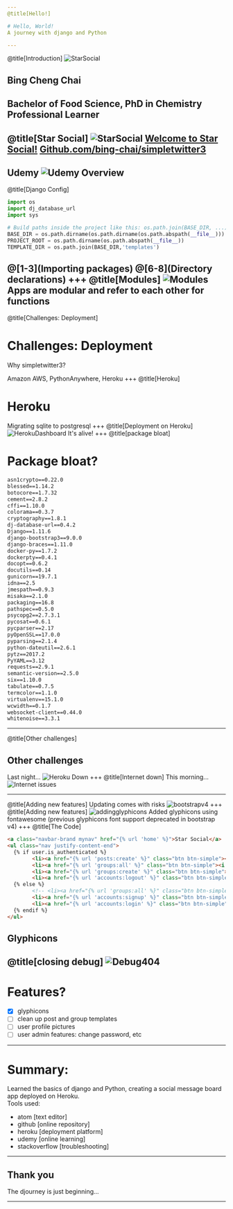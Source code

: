 ```yaml
---
@title[Hello!]

# Hello, World!
A journey with django and Python

---
```

@title[Introduction]
![StarSocial](gitpitch_assets/bing_chai.png)
## Bing Cheng Chai
Bachelor of Food Science, PhD in Chemistry
Professional Learner
---

@title[Star Social]
![StarSocial](gitpitch_assets/WelcomeToStarSocial.png)
[Welcome to Star Social!](https://whispering-sands-27229.herokuapp.com/)
[Github.com/bing-chai/simpletwitter3](https://github.com/bing-chai/simpletwitter3)
---
Udemy
![Udemy Overview](gitpitch_assets/Udemy_overview.PNG)
---
@title[Django Config]
```python
import os
import dj_database_url
import sys

# Build paths inside the project like this: os.path.join(BASE_DIR, ...)
BASE_DIR = os.path.dirname(os.path.dirname(os.path.abspath(__file__)))
PROJECT_ROOT = os.path.dirname(os.path.abspath(__file__))
TEMPLATE_DIR = os.path.join(BASE_DIR,'templates')
```
@[1-3](Importing packages)
@[6-8](Directory declarations)
+++
@title[Modules]
![Modules](gitpitch_assets/simpletwitter3_filetree.PNG)
Apps are modular and refer to each other for functions
---
@title[Challenges: Deployment]
# Challenges: Deployment
Why simpletwitter3?

Amazon AWS, PythonAnywhere, Heroku
+++
@title[Heroku]
# Heroku
Migrating sqlite to postgresql
+++
@title[Deployment on Heroku]
![HerokuDashboard](gitpitch_assets/heroku_overview.png)
It's alive!
+++
@title[package bloat]
# Package bloat?
```txt
asn1crypto==0.22.0
blessed==1.14.2
botocore==1.7.32
cement==2.8.2
cffi==1.10.0
colorama==0.3.7
cryptography==1.8.1
dj-database-url==0.4.2
Django==1.11.6
django-bootstrap3==9.0.0
django-braces==1.11.0
docker-py==1.7.2
dockerpty==0.4.1
docopt==0.6.2
docutils==0.14
gunicorn==19.7.1
idna==2.5
jmespath==0.9.3
misaka==2.1.0
packaging==16.8
pathspec==0.5.0
psycopg2==2.7.3.1
pycosat==0.6.1
pycparser==2.17
pyOpenSSL==17.0.0
pyparsing==2.1.4
python-dateutil==2.6.1
pytz==2017.2
PyYAML==3.12
requests==2.9.1
semantic-version==2.5.0
six==1.10.0
tabulate==0.7.5
termcolor==1.1.0
virtualenv==15.1.0
wcwidth==0.1.7
websocket-client==0.44.0
whitenoise==3.3.1
```
---
@title[Other challenges]
## Other challenges
Last night...
![Heroku Down](gitpitch_assets/heroku_down.PNG)
+++
@title[Internet down]
This morning...
![Internet issues](gitpitch_assets/optus_down.PNG)

---
@title[Adding new features]
Updating comes with risks
![bootstrapv4](gitpitch_assets/BootstrapV4_components.png)
+++
@title[Adding new features]
![addingglyphicons](gitpitch_assets/with_glyphicons.PNG)
Added glyphicons using fontawesome (previous glyphicons font support deprecated in bootstrap v4)
+++
@title[The Code]
```html
<a class="navbar-brand mynav" href="{% url 'home' %}">Star Social</a>
<ul class="nav justify-content-end">
  {% if user.is_authenticated %}
        <li><a href="{% url 'posts:create' %}" class="btn btn-simple"><i class="fa fa-pencil-square-o"></i> Post</a></li>
        <li><a href="{% url 'groups:all' %}" class="btn btn-simple"><i class="fa fa-users"></i> Groups</a></li>
        <li><a href="{% url 'groups:create' %}" class="btn btn-simple"><i class="fa fa-user-plus"></i> Create Group</a></li>
        <li><a href="{% url 'accounts:logout' %}" class="btn btn-simple"><i class="fa fa-sign-out"></i> Log out</a></li>
  {% else %}
        <!-- <li><a href="{% url 'groups:all' %}" class="btn btn-simple">Groups</a></li> -->
        <li><a href="{% url 'accounts:signup' %}" class="btn btn-simple"><i class="fa fa-user-circle-o"></i> Sign up</a></li>
        <li><a href="{% url 'accounts:login' %}" class="btn btn-simple"><i class="fa fa-sign-in"></i> Log in</a></li>
  {% endif %}
</ul>
```
Glyphicons
---
@title[closing debug]
![Debug404](gitpitch_assets/StarSoc_404.PNG)
---
# Features?
- [x] glyphicons
- [ ] clean up post and group templates
- [ ] user profile pictures
- [ ] user admin features: change password, etc
---
# Summary:
Learned the basics of django and Python, creating a social message board app deployed on Heroku.\
Tools used:
* atom [text editor]
* github [online repository]
* heroku [deployment platform]
* udemy [online learning]
* stackoverflow [troubleshooting]
---
## Thank you
The djourney is just beginning...

---
